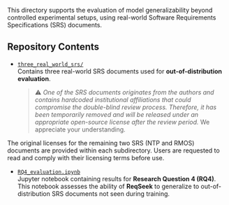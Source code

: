 

This directory supports the evaluation of model generalizability beyond controlled experimental setups, using real-world Software Requirements Specifications (SRS) documents.

## Repository Contents

- [`three_real_world_srs/`](./three_unseen_srs/)  
  Contains three real-world SRS documents used for **out-of-distribution evaluation**.  
  > ⚠️ *One of the SRS documents originates from the authors and contains hardcoded institutional affiliations that could compromise the double-blind review process. Therefore, it has been temporarily removed and will be released under an appropriate open-source license after the review period.* We appreciate your understanding.

The original licenses for the remaining two SRS (NTP and RMOS) documents are provided within each subdirectory. Users are requested to read and comply with their licensing terms before use. 

- [`RQ4_evaluation.ipynb`](./RQ4_evaluation.ipynb)  
  Jupyter notebook containing results for **Research Question 4 (RQ4)**. This notebook assesses the ability of **ReqSeek** to generalize to out-of-distribution SRS documents not seen during training.




